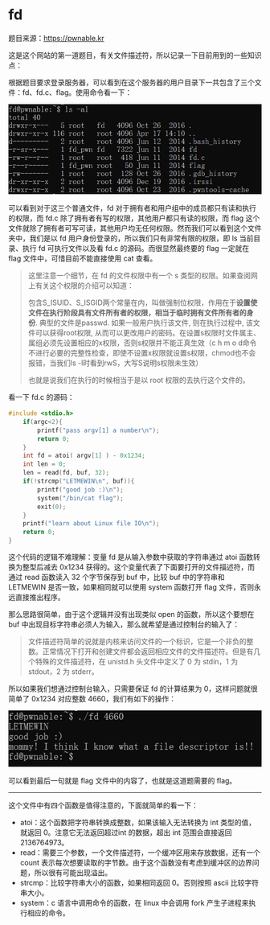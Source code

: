 # fd

题目来源：https://pwnable.kr

这是这个网站的第一道题目，有关文件描述符，所以记录一下目前用到的一些知识点：

根据题目要求登录服务器，可以看到在这个服务器的用户目录下一共包含了三个文件：fd、fd.c、flag。使用命令看一下：

![fd1](../pwn/imgs/fd1.png)

可以看到对于这三个普通文件，fd 对于拥有者和用户组中的成员都只有读和执行的权限，而 fd.c 除了拥有者有写的权限，其他用户都只有读的权限，而 flag 这个文件就除了拥有者可写可读，其他用户均无任何权限。然而我们可以看到这个文件夹中，我们是以 fd 用户身份登录的，所以我们只有非常有限的权限，即 ls 当前目录、执行 fd 可执行文件以及看 fd.c 的源码。而很显然最终要的 flag 一定就在 flag 文件中，可惜目前不能直接使用 cat 查看。

> 这里注意一个细节，在 fd 的文件权限中有一个 s 类型的权限。如果查阅网上有关这个权限的介绍可以知道：
>
> 包含S_ISUID、S_ISGID两个常量在内，叫做强制位权限，作用在于**设置使文件在执行阶段具有文件所有者的权限，相当于临时拥有文件所有者的身份**. 典型的文件是passwd. 如果一般用户执行该文件, 则在执行过程中, 该文件可以获得root权限, 从而可以更改用户的密码。在设置s权限时文件属主、属组必须先设置相应的x权限，否则s权限并不能正真生效（c h m o d命令不进行必要的完整性检查，即使不设置x权限就设置s权限，chmod也不会报错，当我们ls -l时看到rwS，大写S说明s权限未生效）
>
> 也就是说我们在执行的时候相当于是以 root 权限的去执行这个文件的。

看一下 fd.c 的源码：

```c
#include <stdio.h>                                                                       #include <stdlib.h>                                                                        #include <string.h>                                                                       char buf[32];                                                                             int main(int argc, char* argv[], char* envp[]){
	if(argc<2){
		printf("pass argv[1] a number\n");
		return 0;
	}
	int fd = atoi( argv[1] ) - 0x1234;
	int len = 0;
	len = read(fd, buf, 32);
	if(!strcmp("LETMEWIN\n", buf)){
		printf("good job :)\n");
		system("/bin/cat flag");
		exit(0);
	}
	printf("learn about Linux file IO\n");
	return 0;
}   
```

这个代码的逻辑不难理解：变量 fd 是从输入参数中获取的字符串通过 atoi 函数转换为整型后减去 0x1234 获得的。这个变量代表了下面要打开的文件描述符，而通过 read 函数读入 32 个字节保存到 buf 中，比较 buf 中的字符串和 LETMEWIN 是否一致，如果相同就可以使用 system 函数打开 flag 文件，否则永远直接推出程序。

那么思路很简单，由于这个逻辑并没有出现类似 open 的函数，所以这个要想在 buf 中出现目标字符串必须人为输入，那么就希望是通过控制台的输入了：

> 文件描述符简单的说就是内核来访问文件的一个标识，它是一个非负的整数。正常情况下打开和创建文件都会返回相应文件的文件描述符。但是有几个特殊的文件描述符，在 unistd.h 头文件中定义了 0 为 stdin，1 为 stdout，2 为 stderr。

所以如果我们想通过控制台输入，只需要保证 fd 的计算结果为 0，这样问题就很简单了 0x1234 对应整数 4660，我们有如下的操作：

![fd2](../pwn/imgs/fd2.png)

可以看到最后一句就是 flag 文件中的内容了，也就是这道题需要的 flag。

---

这个文件中有四个函数是值得注意的，下面就简单的看一下：

* atoi：这个函数把字符串转换成整数，如果该输入无法转换为 int 类型的值，就返回 0。注意它无法返回超过int 的数据，超出 int 范围会直接返回 2136764973。
* read：需要三个参数，一个文件描述符，一个缓冲区用来存放数据，还有一个 count 表示每次想要读取的字节数。由于这个函数没有考虑到缓冲区的边界问题，所以很有可能出现溢出。
* strcmp：比较字符串大小的函数，如果相同返回 0。否则按照 ascii 比较字符串大小。
* system：c 语言中调用命令的函数，在 linux 中会调用 fork 产生子进程来执行相应的命令。

